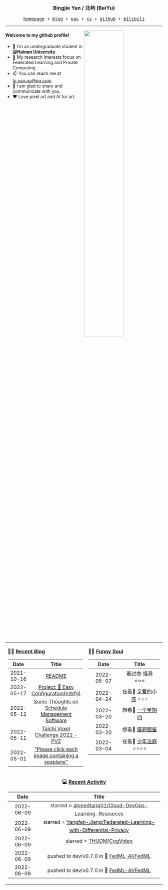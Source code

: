<h3 align="center"> Bingjie Yan / 北屿 (BeiYu) </h3>


<p align="center">
  <samp>
    <a href="https://www.bj-yan.top/">homepage</a> ∙
    <a href="https://blog.bj-yan.top/">blog</a> ∙
    <a href="https://nav.bj-yan.top/">nav</a> ∙
    <a href="https://www.bj-yan.top/pdf/cv_en.pdf">cv</a> ∙ 
    <a href="https://github.com/beiyuouo">github</a> ∙ 
    <a href="https://space.bilibili.com/23511429">bilibili</a>
  </samp>
</p>


---

<img align="right" src="https://github-readme-stats.vercel.app/api?username=beiyuouo&show_icons=true&hide_border=true" width="50%">


#### Welcome to my github profile!
<!-- languages:start -->
<!-- prettier-ignore-start -->
<!-- markdownlint-disable -->
- 🔭 I’m an undergraduate student in [**@Hainan University**](https://ha.hainanu.edu.cn/home2020/).
- 🌱 My research interests focus on Federated Learning and Private Computing.
- 📫 You can reach me at [bj.yan.pa@qq.com](mailto:bj.yan.pa@qq.com).
- 🎨 I am glad to share and communicate with you.
- ❤️ Love pixel art and AI for art.
<!-- markdownlint-restore -->
<!-- prettier-ignore-end -->
<!-- languages:end -->

<table width="100%" align="center" padding="0" margin="0">
<tr>
<td valign="top" width="50%">

**🤹‍♀️ <a href="https://blog.bj-yan.top/" target="_blank">Recent Blog</a>**

<!-- START_SECTION:blog -->
| Date | Title |
| :-: | :---: |
| 2021-10-16 | <a href='https://blog.bj-yan.top/p/readme/' target='_blank'>README</a> |
| 2022-05-17 | <a href='https://blog.bj-yan.top/p/blog-project-ezkfg/' target='_blank'>Project: 🍕 Easy Configuration(ezkfg)</a> |
| 2022-05-12 | <a href='https://blog.bj-yan.top/p/blog-some-thoughts-on-schedule-management-software/' target='_blank'>Some Thoughts on Schedule Management Software</a> |
| 2022-05-11 | <a href='https://blog.bj-yan.top/p/blog-taichi-voxel-challenge-2022-pvz/' target='_blank'>Taichi Voxel Challenge 2022 - PVZ</a> |
| 2022-05-01 | <a href='https://blog.bj-yan.top/p/blog-hcaptcha-seaplane/' target='_blank'>"Please click each image containing a seaplane"</a> |
<!-- END_SECTION:blog -->
</td>
<td valign="top" width="50%">

**🤾‍♂️ <a href="https://blog.bj-yan.top/" target="_blank">Funny Soul</a>**

<!-- START_SECTION:douban -->
| Date | Title |
| :-: | :---: |
| 2022-05-07 | 看过😎 <a href='http://movie.douban.com/subject/35524447/' target='_blank'>怪异</a> ⭐⭐⭐ |
| 2022-04-24 | 在看👀 <a href='http://movie.douban.com/subject/35344026/' target='_blank'>亲爱的小孩</a> ⭐⭐⭐ |
| 2022-03-20 | 想看🤔 <a href='http://movie.douban.com/subject/35774719/' target='_blank'>一个星期四</a>  |
| 2022-03-20 | 想看🤔 <a href='http://movie.douban.com/subject/35307437/' target='_blank'>猎罪图鉴</a>  |
| 2022-03-04 | 在看👀 <a href='http://movie.douban.com/subject/35248792/' target='_blank'>少年法庭</a> ⭐⭐⭐⭐ |
<!-- END_SECTION:douban -->
</td>
</tr>
<tr>
<td align="center" width="100%" colspan="2">

**💻 <a href="https://github.com/beiyuouo" target="_blank">Recent Activity</a>**

<!-- START_SECTION:github -->
| Date | Title |
| :-: | :---: |
| 2022-06-09 | starred ⭐ [ahmedtariq01/Cloud-DevOps-Learning-Resources](https://github.com/ahmedtariq01/Cloud-DevOps-Learning-Resources) |
| 2022-06-09 | starred ⭐ [Yangfan-Jiang/Federated-Learning-with-Differential-Privacy](https://github.com/Yangfan-Jiang/Federated-Learning-with-Differential-Privacy) |
| 2022-06-09 | starred ⭐ [THUDM/CogVideo](https://github.com/THUDM/CogVideo) |
| 2022-06-09 | pushed to dev/v0.7.0 in 📌 [FedML-AI/FedML](https://github.com/FedML-AI/FedML/compare/76b26044d4...6c894e89e9) |
| 2022-06-09 | pushed to dev/v0.7.0 in 📌 [FedML-AI/FedML](https://github.com/FedML-AI/FedML/compare/bf8c1f2297...76b26044d4) |
<!-- END_SECTION:github -->

</td>
</tr>
</table>
